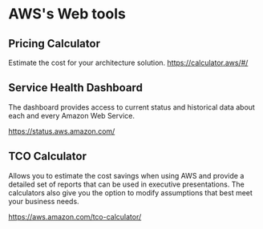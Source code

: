 # AWS's Web tools

## Pricing Calculator
Estimate the cost for your architecture solution.
https://calculator.aws/#/

## Service Health Dashboard
The dashboard provides access to current status and historical data about each and every Amazon Web Service.

https://status.aws.amazon.com/

## TCO Calculator
Allows you to estimate the cost savings when using AWS and provide a detailed set of reports that can be used in executive presentations. The calculators also give you the option to modify assumptions that best meet your business needs.

https://aws.amazon.com/tco-calculator/